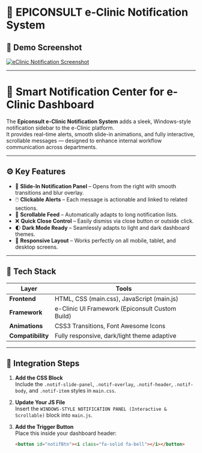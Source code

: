 # 🏥 EPICONSULT e-Clinic Notification System

## 📸 Demo Screenshot

[![eClinic Notification Screenshot](images/1.JPG)](images/1.JPG)

---

# 🔔 Smart Notification Center for e-Clinic Dashboard

The **Epiconsult e-Clinic Notification System** adds a sleek, Windows-style notification sidebar to the e-Clinic platform.  
It provides real-time alerts, smooth slide-in animations, and fully interactive, scrollable messages — designed to enhance internal workflow communication across departments.

---

## ⚙️ Key Features

- 🧭 **Slide-In Notification Panel** – Opens from the right with smooth transitions and blur overlay.  
- 🖱️ **Clickable Alerts** – Each message is actionable and linked to related sections.  
- 📜 **Scrollable Feed** – Automatically adapts to long notification lists.  
- ❌ **Quick Close Control** – Easily dismiss via close button or outside click.  
- 🌓 **Dark Mode Ready** – Seamlessly adapts to light and dark dashboard themes.  
- 🧩 **Responsive Layout** – Works perfectly on all mobile, tablet, and desktop screens.

---

## 🧠 Tech Stack

| Layer | Tools |
|-------|-------|
| **Frontend** | HTML, CSS (main.css), JavaScript (main.js) |
| **Framework** | e-Clinic UI Framework (Epiconsult Custom Build) |
| **Animations** | CSS3 Transitions, Font Awesome Icons |
| **Compatibility** | Fully responsive, dark/light theme adaptive |

---

## 🔧 Integration Steps

1. **Add the CSS Block**  
   Include the `.notif-slide-panel`, `.notif-overlay`, `.notif-header`, `.notif-body`, and `.notif-item` styles in `main.css`.

2. **Update Your JS File**  
   Insert the `WINDOWS-STYLE NOTIFICATION PANEL (Interactive & Scrollable)` block into `main.js`.

3. **Add the Trigger Button**  
   Place this inside your dashboard header:  
   ```html
   <button id="notifBtn"><i class="fa-solid fa-bell"></i></button>
